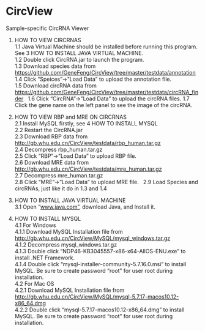 # CircView
Sample-specific CircRNA Viewer

1. HOW TO VIEW CIRCRNAS  
 1.1 Java Virtual Machine should be installed before running this program. See 3 HOW TO   INSTALL JAVA VIRTUAL MACHINE.  
 1.2 Double click CircRNA.jar to launch the program.  
 1.3 Download species data from https://github.com/GeneFeng/CircView/tree/master/testdata/annotation  
 1.4 Click “Speices”->”Load Data” to upload the annotation file.  
 1.5 Download circRNA data from https://github.com/GeneFeng/CircView/tree/master/testdata/circRNA_finder     
 1.6 Click “CircRNA”->”Load Data” to upload the circRNA files. 
 1.7 Click the gene name on the left panel to see the image of the circRNA.  

2. HOW TO VIEW RBP and MRE ON CIRCRNAS  
 2.1 Install MySQL firstly, see 4 HOW TO INSTALL MYSQL  
 2.2 Restart the CircRNA.jar  
 2.3 Download RBP data from http://gb.whu.edu.cn/CircView/testdata/rbp_human.tar.gz  
 2.4 Decompress rbp_human.tar.gz  
 2.5 Click “RBP”->”Load Data” to upload RBP file.  
 2.6 Download MRE data from http://gb.whu.edu.cn/CircView/testdata/mre_human.tar.gz  
 2.7 Decompress mre_human.tar.gz  
 2.8 Click “MRE”->”Load Data” to upload MRE file.  
 2.9 Load Species and circRNAs, just like it do in 1.3 and 1.4  
  
3. HOW TO INSTALL JAVA VIRTUAL MACHINE  
 3.1 Open “www.java.com”, download Java, and Install it.  

4. HOW TO INSTALL MYSQL   
 4.1 For Windows  
 4.1.1 Download MySQL Installation file from http://gb.whu.edu.cn/CircView/MySQL/mysql_windows.tar.gz  
 4.1.2 Decompress mysql_windows.tar.gz  
 4.1.3 Double click “NDP46-KB3045557-x86-x64-AllOS-ENU.exe” to install .NET Framework.  
 4.1.4 Double click “mysql-installer-community-5.7.16.0.msi” to install MySQL. Be sure to create password “root” for user root during installation.  
 4.2 For Mac OS  
 4.2.1 Download MySQL Installation file from http://gb.whu.edu.cn/CircView/MySQL/mysql-5.7.17-macos10.12-x86_64.dmg  
 4.2.2 Double click “mysql-5.7.17-macos10.12-x86_64.dmg” to install MySQL. Be sure to create password “root” for user root during installation.
 

